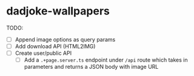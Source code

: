 # dadjoke-wallpapers

TODO:

- [ ] Append image options as query params
- [ ] Add download API (HTML2IMG)
- [ ] Create user/public API
  - [ ] Add a `.+page.server.ts` endpoint under `/api` route which takes in parameters and returns a JSON body with image URL
